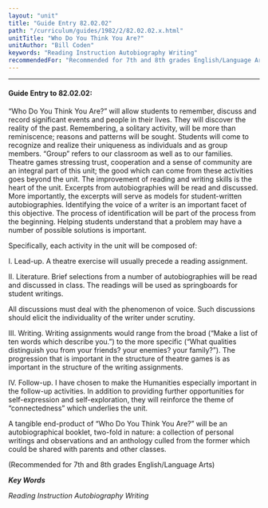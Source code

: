 ```yaml
---
layout: "unit"
title: "Guide Entry 82.02.02"
path: "/curriculum/guides/1982/2/82.02.02.x.html"
unitTitle: "Who Do You Think You Are?"
unitAuthor: "Bill Coden"
keywords: "Reading Instruction Autobiography Writing"
recommendedFor: "Recommended for 7th and 8th grades English/Language Arts"
---
```

<body>
<hr/>
<h4>
Guide Entry to 82.02.02:
</h4>
“Who Do You Think You Are?” will allow students to remember, discuss and record significant events and people in their lives.  They will discover the reality of the past.  Remembering, a solitary activity, will be more than reminiscence; reasons and patterns will be sought. Students will come to recognize and realize their uniqueness as individuals and as group members.  “Group” refers to our classroom as well as to our families.  Theatre games stressing trust, cooperation and a sense of community are an integral part of this unit; the good which can come from these activities goes beyond the unit.  The improvement of reading and writing skills is the heart of the unit. Excerpts from autobiographies will be read and discussed.  More importantly, the excerpts will serve as models for student-written autobiographies.  Identifying the voice of a writer is an important facet of this objective.  The process of identification will be part of the process from the beginning.  Helping students understand that a problem may have a number of possible solutions is important.
<p>
Specifically, each activity in the unit will be composed of:
</p>
<p>
I.  Lead-up.  A theatre exercise will usually precede a reading assignment.
</p>
<p>
II.  Literature.  Brief selections from a number of autobiographies will be read and discussed in class.  The readings will be used as springboards for student writings.
</p>
<p>
All discussions must deal with the phenomenon of voice.  Such discussions should elicit the individuality of the writer under scrutiny.
</p>
<p>
III.  Writing.  Writing assignments would range from the broad (“Make a list of ten words which describe you.”) to the more specific (“What qualities distinguish you from your friends? your enemies? your family?”).  The progression that is important in the structure of theatre games is as important in the structure of the writing assignments.
</p>
<p>
IV.  Follow-up.  I have chosen to make the Humanities especially important in the follow-up activities.  In addition to providing further opportunities for self-expression and self-exploration, they will reinforce the theme of “connectedness” which underlies the unit.
</p>
<p>
A tangible end-product of “Who Do You Think You Are?” will be an autobiographical booklet, two-fold in nature: a collection of personal writings and observations and an anthology culled from the former which could be shared with parents and other classes.
</p>
<p>
(Recommended for 7th and 8th grades English/Language Arts)
</p>
<p>
<b>
<i>
Key Words
</i>
</b>
<br/>
</p>
<p>
<i>
Reading Instruction Autobiography Writing
</i>
</p>
</body>